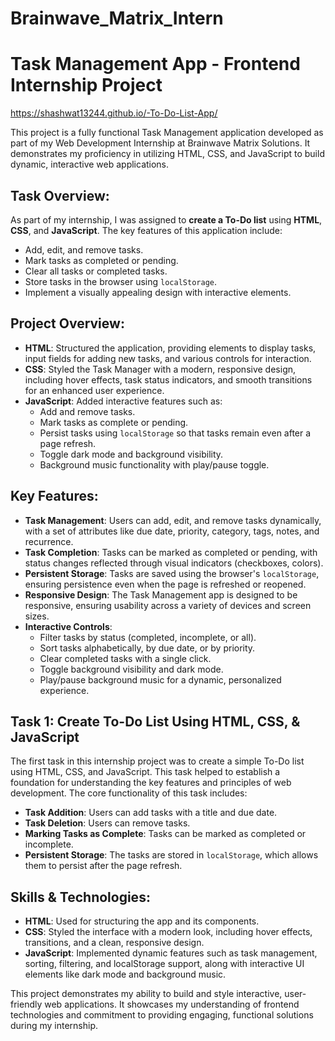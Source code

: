 # Brainwave_Matrix_Intern

# Task Management App - Frontend Internship Project
https://shashwat13244.github.io/-To-Do-List-App/

This project is a fully functional Task Management application developed as part of my Web Development Internship at Brainwave Matrix Solutions. It demonstrates my proficiency in utilizing HTML, CSS, and JavaScript to build dynamic, interactive web applications.

## Task Overview:
As part of my internship, I was assigned to **create a To-Do list** using **HTML**, **CSS**, and **JavaScript**. The key features of this application include:
- Add, edit, and remove tasks.
- Mark tasks as completed or pending.
- Clear all tasks or completed tasks.
- Store tasks in the browser using `localStorage`.
- Implement a visually appealing design with interactive elements.

## Project Overview:
- **HTML**: Structured the application, providing elements to display tasks, input fields for adding new tasks, and various controls for interaction.
- **CSS**: Styled the Task Manager with a modern, responsive design, including hover effects, task status indicators, and smooth transitions for an enhanced user experience.
- **JavaScript**: Added interactive features such as:
  - Add and remove tasks.
  - Mark tasks as complete or pending.
  - Persist tasks using `localStorage` so that tasks remain even after a page refresh.
  - Toggle dark mode and background visibility.
  - Background music functionality with play/pause toggle.

## Key Features:
- **Task Management**: Users can add, edit, and remove tasks dynamically, with a set of attributes like due date, priority, category, tags, notes, and recurrence.
- **Task Completion**: Tasks can be marked as completed or pending, with status changes reflected through visual indicators (checkboxes, colors).
- **Persistent Storage**: Tasks are saved using the browser's `localStorage`, ensuring persistence even when the page is refreshed or reopened.
- **Responsive Design**: The Task Management app is designed to be responsive, ensuring usability across a variety of devices and screen sizes.
- **Interactive Controls**:
  - Filter tasks by status (completed, incomplete, or all).
  - Sort tasks alphabetically, by due date, or by priority.
  - Clear completed tasks with a single click.
  - Toggle background visibility and dark mode.
  - Play/pause background music for a dynamic, personalized experience.

## Task 1: Create To-Do List Using HTML, CSS, & JavaScript
The first task in this internship project was to create a simple To-Do list using HTML, CSS, and JavaScript. This task helped to establish a foundation for understanding the key features and principles of web development. The core functionality of this task includes:
- **Task Addition**: Users can add tasks with a title and due date.
- **Task Deletion**: Users can remove tasks.
- **Marking Tasks as Complete**: Tasks can be marked as completed or incomplete.
- **Persistent Storage**: The tasks are stored in `localStorage`, which allows them to persist after the page refresh.

## Skills & Technologies:
- **HTML**: Used for structuring the app and its components.
- **CSS**: Styled the interface with a modern look, including hover effects, transitions, and a clean, responsive design.
- **JavaScript**: Implemented dynamic features such as task management, sorting, filtering, and localStorage support, along with interactive UI elements like dark mode and background music.

This project demonstrates my ability to build and style interactive, user-friendly web applications. It showcases my understanding of frontend technologies and commitment to providing engaging, functional solutions during my internship.
